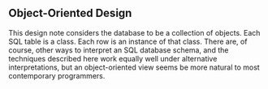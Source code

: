 ## Object\-Oriented Design



This design note considers the database to be a collection of objects.
Each SQL table is a class.
Each row is an instance of that class.
There are, of course, other ways to interpret an SQL database schema,
and the techniques described here work equally well under alternative
interpretations, but an object\-oriented view seems be more natural
to most contemporary programmers.

